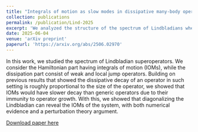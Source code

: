 ```yaml
---
title: "Integrals of motion as slow modes in dissipative many-body operator dynamics"
collection: publications
permalink: /publication/Lind-2025
excerpt: 'We analyzed the structure of the spectrum of Lindbladians where the underlying Hamiltonian has integrals of motions (IOMs), and the dissipation is weak and local. We showed that certain slow modes stand out in the spectrum by having slow decay rates, which have a correspondence to the IOMs of the Hamiltonian.'
date: 2025-06-04
venue: 'arXiv preprint'
paperurl: 'https://arxiv.org/abs/2506.02970'
---
```

In this work, we studied the spectrum of Lindbladian superoperators. We consider the Hamiltonian part having integrals of motion (IOMs), while the dissipation part consist of weak and local jump operators. Building on previous results that showed the dissipative decay of an operator in such setting is roughly proportional to the size of the operator, we showed that IOMs would have slower decay than generic operators due to their immunity to operator growth. With this, we showed that diagonalizing the Lindbladian can reveal the IOMs of the system, with both numerical evidence and a perturbation theory argument.

[Download paper here](https://arxiv.org/abs/2506.02970)